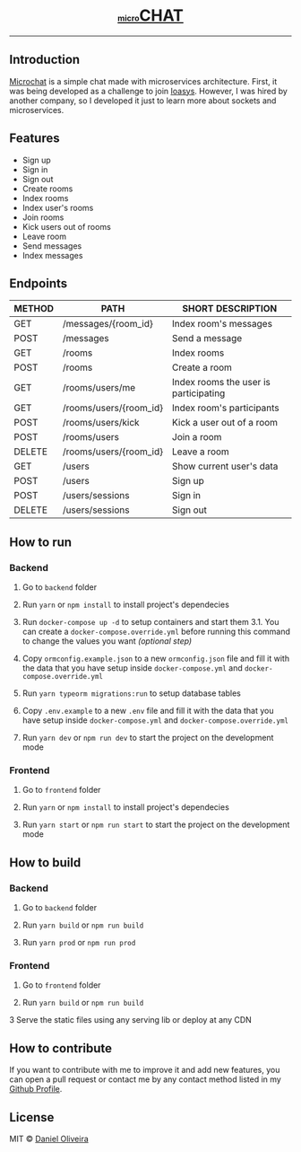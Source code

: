 <div align="center">
  <a href="https://microchat.ondaniel.com.br/">
    <div>
      <h1><span style="font-size: 14px">micro</span>CHAT</h1>
    </div>
  </a>
  <hr>
</div>

## Introduction

[Microchat](https://microchat.ondaniel.com.br/) is a simple chat made with microservices architecture. First, it was being developed as a challenge to join [Ioasys](https://ioasys.com.br/). However, I was hired by another company, so I developed it just to learn more about sockets and microservices.

## Features

- Sign up
- Sign in
- Sign out
- Create rooms
- Index rooms
- Index user's rooms
- Join rooms
- Kick users out of rooms
- Leave room
- Send messages
- Index messages

## Endpoints

| METHOD | PATH                   | SHORT DESCRIPTION                     |
| ------ | ---------------------- | ------------------------------------- |
| GET    | /messages/{room_id}    | Index room's messages                 |
| POST   | /messages              | Send a message                        |
| GET    | /rooms                 | Index rooms                           |
| POST   | /rooms                 | Create a room                         |
| GET    | /rooms/users/me        | Index rooms the user is participating |
| GET    | /rooms/users/{room_id} | Index room's participants             |
| POST   | /rooms/users/kick      | Kick a user out of a room             |
| POST   | /rooms/users           | Join a room                           |
| DELETE | /rooms/users/{room_id} | Leave a room                          |
| GET    | /users                 | Show current user's data              |
| POST   | /users                 | Sign up                               |
| POST   | /users/sessions        | Sign in                               |
| DELETE | /users/sessions        | Sign out                              |

## How to run

### Backend

1. Go to `backend` folder

2. Run `yarn` or `npm install` to install project's dependecies

3. Run `docker-compose up -d` to setup containers and start them
   3.1. You can create a `docker-compose.override.yml` before running this command to change the values you want _(optional step)_

4. Copy `ormconfig.example.json` to a new `ormconfig.json` file and fill it with the data that you have setup inside `docker-compose.yml` and `docker-compose.override.yml`

5. Run `yarn typeorm migrations:run` to setup database tables

6. Copy `.env.example` to a new `.env` file and fill it with the data that you have setup inside `docker-compose.yml` and `docker-compose.override.yml`

7. Run `yarn dev` or `npm run dev` to start the project on the development mode

### Frontend

1. Go to `frontend` folder

2. Run `yarn` or `npm install` to install project's dependecies

3. Run `yarn start` or `npm run start` to start the project on the development mode

## How to build

### Backend

1. Go to `backend` folder

2. Run `yarn build` or `npm run build`

3. Run `yarn prod` or `npm run prod`

### Frontend

1. Go to `frontend` folder

2. Run `yarn build` or `npm run build`

3 Serve the static files using any serving lib or deploy at any CDN

## How to contribute

If you want to contribute with me to improve it and add new features, you can open a pull request or contact me by any contact method listed in my [Github Profile](https://github.com/ondanieldev).

## License

MIT © [Daniel Oliveira](https://ondaniel.com.br/)
